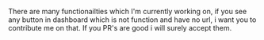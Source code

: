 There are many functionailties which I'm currently working on, if you see any button in dashboard which is not function and have no url, i want you to contribute me on that. If you PR's are good i will surely accept them.
